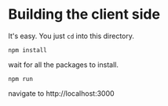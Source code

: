 # Building the client side

It's easy. You just `cd` into this directory. 

`npm install`

wait for all the packages to install.

`npm run` 

navigate to http://localhost:3000

